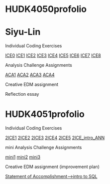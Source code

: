 # HUDK4050profolio
# Siyu-Lin
Individual Coding Exercises

[ICE0](https://github.com/linxiaohanwuhu/Siyu-Lin-/blob/main/ICE0.ipynb) 
[ICE1](https://github.com/linxiaohanwuhu/Siyu-Lin-/blob/main/ICE1.ipynb)
[ICE2](https://github.com/linxiaohanwuhu/Siyu-Lin-/blob/main/ICE2.ipynb)
[ICE3](https://github.com/linxiaohanwuhu/Siyu-Lin-/blob/main/ICE3.ipynb)
[ICE4](https://github.com/linxiaohanwuhu/Siyu-Lin-/blob/main/ICE4.ipynb)
[ICE5](https://github.com/linxiaohanwuhu/Siyu-Lin-/blob/main/ICE5.ipynb)
[ICE6](https://github.com/linxiaohanwuhu/Siyu-Lin-/blob/main/ICE6.ipynb)
[ICE7](https://github.com/linxiaohanwuhu/Siyu-Lin-/blob/main/ICE7.ipynb)
[ICE8](https://github.com/linxiaohanwuhu/Siyu-Lin-/blob/main/ICE8.ipynb)

Analysis Challenge Assignments

[ACA1](https://github.com/jl5702/HUDK4051/blob/main/Mini%20LA%20assignment1%20-%20Siyu,%20Jingyuan,%20Zhen.ipynb)
[ACA2](https://github.com/linxiaohanwuhu/Siyu-Lin-/blob/main/Classifier%20and%20Behavior%20Prediction-ACA2(1).json)
[ACA3](https://github.com/linxiaohanwuhu/Siyu-Lin-/blob/main/ACA3.ipynb)
[ACA4](https://github.com/linxiaohanwuhu/Siyu-Lin-/blob/main/ACA4%20-%20Jingyuan%2C%20Siyu%2C%20Zhen.ipynb)

Creative EDM assignment

Reflection essay 

# HUDK4051profolio

Individual Coding Exercises

[2ICE1](https://github.com/linxiaohanwuhu/Siyu-Lin-/blob/main/2ICE1_SQL%20(1).ipynb)
[2ICE2](https://github.com/linxiaohanwuhu/Siyu-Lin-/blob/main/2ICE2%20(2).ipynb)
[2ICE3](https://github.com/linxiaohanwuhu/Siyu-Lin-/blob/main/2ICE3%20(1).ipynb)
[2ICE4](https://github.com/linxiaohanwuhu/Siyu-Lin-/blob/main/2ICE4.ipynb)
[2ICE5](https://github.com/linxiaohanwuhu/Siyu-Lin-/blob/main/2ICE5.ipynb)
[2ICE_intro_ANN](https://github.com/linxiaohanwuhu/Siyu-Lin-/blob/main/2ICE-Intro_to_ANN.ipynb)

mini Analysis Challenge Assignments

[mini1](https://github.com/linxiaohanwuhu/Siyu-Lin-/blob/main/LA%20mini%20project%201%20Natural%20Language%20Processing%20for%20Twitter%20Conference%20Backchannel.ipynb)
[mini2](https://github.com/linxiaohanwuhu/Siyu-Lin-/blob/main/-miniLA%202%20Recommender%20System%20for%20An%20Online%20Learning%20Application.ipynb)
[mini3](https://github.com/linxiaohanwuhu/Siyu-Lin-/blob/main/Mini%20LA%20assignment3%20-%20Jingyuan%2C%20Siyu%2C%20Zhen.ipynb)

Creative EDM assignment (improvement plan)

[Statement of Accomplishment-->intro to SQL](https://github.com/linxiaohanwuhu/Siyu-Lin-/blob/main/certificate_SQL.pdf)

